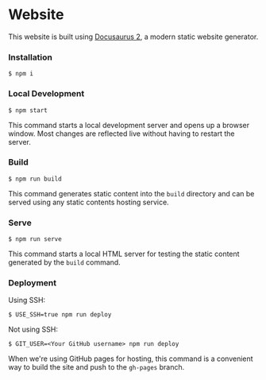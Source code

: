 # Website

This website is built using [Docusaurus 2](https://docusaurus.io/), a modern static website generator.

### Installation

```
$ npm i
```

### Local Development

```
$ npm start
```

This command starts a local development server and opens up a browser window. Most changes are reflected live without having to restart the server.

### Build

```
$ npm run build
```

This command generates static content into the `build` directory and can be served using any static contents hosting service.

### Serve

```
$ npm run serve
```

This command starts a local HTML server for testing the static content generated by the `build` command.

### Deployment

Using SSH:

```
$ USE_SSH=true npm run deploy
```

Not using SSH:

```
$ GIT_USER=<Your GitHub username> npm run deploy
```

When we're using GitHub pages for hosting, this command is a convenient way to build the site and push to the `gh-pages` branch.
